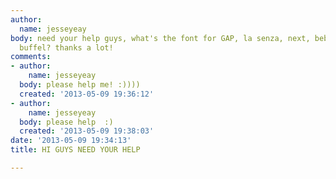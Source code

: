```yaml
---
author:
  name: jesseyeay
body: need your help guys, what's the font for GAP, la senza, next, bebe and braun
  buffel? thanks a lot!
comments:
- author:
    name: jesseyeay
  body: please help me! :))))
  created: '2013-05-09 19:36:12'
- author:
    name: jesseyeay
  body: please help  :)
  created: '2013-05-09 19:38:03'
date: '2013-05-09 19:34:13'
title: HI GUYS NEED YOUR HELP

---
```

